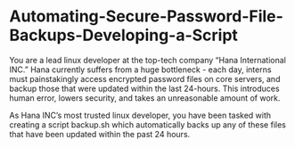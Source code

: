 # Automating-Secure-Password-File-Backups-Developing-a-Script
You are a lead linux developer at the top-tech company “Hana International INC.” Hana currently suffers from a huge bottleneck - each day, interns must painstakingly access encrypted password files on core servers, and backup those that were updated within the last 24-hours. This introduces human error, lowers security, and takes an unreasonable amount of work.

As Hana INC’s most trusted linux developer, you have been tasked with creating a script backup.sh which automatically backs up any of these files that have been updated within the past 24 hours.
